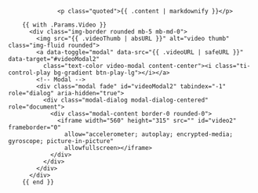                   <p class="quoted">{{ .content | markdownify }}</p>


<!-- Global site tag (gtag.js) - Google Analytics -->
<script async src="https://www.googletagmanager.com/gtag/js?id=G-46YXT3HWMK"></script>
<script>
  window.dataLayer = window.dataLayer || [];
  function gtag(){dataLayer.push(arguments);}
  gtag('js', new Date());

  gtag('config', 'G-46YXT3HWMK');
</script>


        {{ with .Params.Video }}
          <div class="img-border rounded mb-5 mb-md-0">
            <img src="{{ .videoThumb | absURL }}" alt="video thumb" class="img-fluid rounded">
            <a data-toggle="modal" data-src="{{ .videoURL | safeURL }}" data-target="#videoModal2"
              class="text-color video-modal content-center"><i class="ti-control-play bg-gradient btn-play-lg"></i></a>
            <!-- Modal -->
            <div class="modal fade" id="videoModal2" tabindex="-1" role="dialog" aria-hidden="true">
              <div class="modal-dialog modal-dialog-centered" role="document">
                <div class="modal-content border-0 rounded-0">
                  <iframe width="560" height="315" src="" id="video2" frameborder="0"
                    allow="accelerometer; autoplay; encrypted-media; gyroscope; picture-in-picture"
                    allowfullscreen></iframe>
                </div>
              </div>
            </div>
          </div>
        {{ end }}
